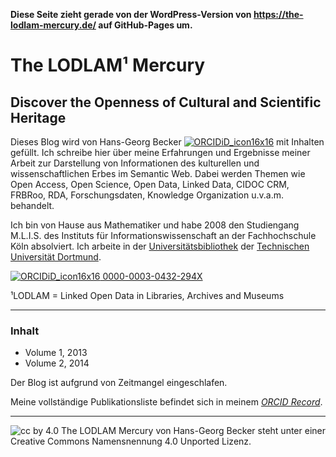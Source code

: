 **Diese Seite zieht gerade von der WordPress-Version von https://the-lodlam-mercury.de/ auf GitHub-Pages um.**

# The LODLAM¹ Mercury

## Discover the Openness of Cultural and Scientific Heritage

Dieses Blog wird von Hans-Georg Becker [![ORCIDiD_icon16x16](https://info.orcid.org/wp-content/uploads/2020/12/ORCIDiD_icon16x16.png)](https://orcid.org/0000-0003-0432-294X) mit Inhalten gefüllt. Ich schreibe hier über meine Erfahrungen und Ergebnisse meiner Arbeit zur Darstellung von Informationen des kulturellen und wissenschaftlichen Erbes im Semantic Web. Dabei werden Themen wie Open Access, Open Science, Open Data, Linked Data, CIDOC CRM, FRBRoo, RDA, Forschungsdaten, Knowledge Organization u.v.a.m. behandelt.

Ich bin von Hause aus Mathematiker und habe 2008 den Studiengang M.L.I.S. des Instituts für Informationswissenschaft an der Fachhochschule Köln absolviert. Ich arbeite in der [Universitätsbibliothek](https://www.ub.tu-dortmund.de/) der [Technischen Universität Dortmund](https://www.tu-dortmund.de/).

[![ORCIDiD_icon16x16](https://info.orcid.org/wp-content/uploads/2020/12/ORCIDiD_icon16x16.png) 0000-0003-0432-294X](https://orcid.org/0000-0003-0432-294X)

¹LODLAM = Linked Open Data in Libraries, Archives and Museums

***

### Inhalt

* Volume 1, 2013
* Volume 2, 2014

Der Blog ist aufgrund von Zeitmangel eingeschlafen.

Meine vollständige Publikationsliste befindet sich in meinem [_ORCID Record_]((https://orcid.org/0000-0003-0432-294X)).

***

![cc by 4.0](https://i.creativecommons.org/l/by/4.0/88x31.png)
The LODLAM Mercury von Hans-Georg Becker steht unter einer Creative Commons Namensnennung 4.0 Unported Lizenz.